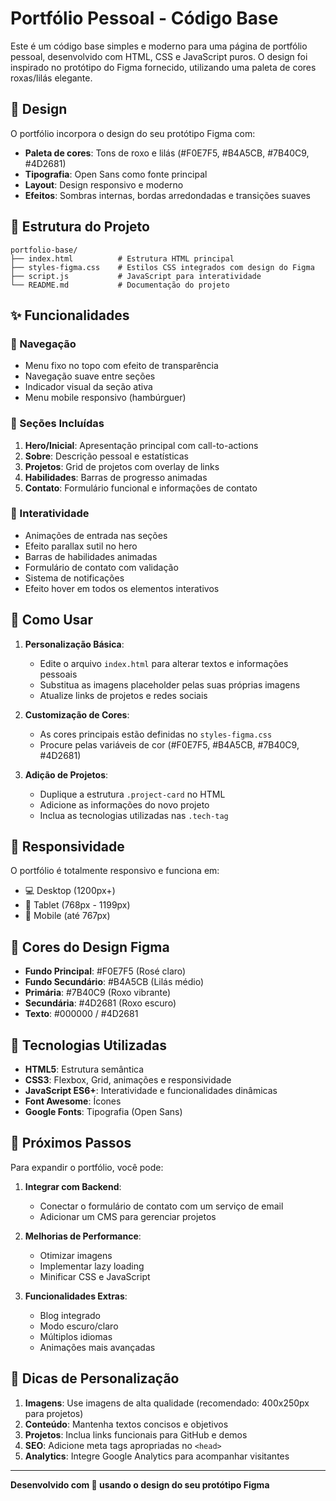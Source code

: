 # Portfólio Pessoal - Código Base

Este é um código base simples e moderno para uma página de portfólio pessoal, desenvolvido com HTML, CSS e JavaScript puros. O design foi inspirado no protótipo do Figma fornecido, utilizando uma paleta de cores roxas/lilás elegante.

## 🎨 Design

O portfólio incorpora o design do seu protótipo Figma com:
- **Paleta de cores**: Tons de roxo e lilás (#F0E7F5, #B4A5CB, #7B40C9, #4D2681)
- **Tipografia**: Open Sans como fonte principal
- **Layout**: Design responsivo e moderno
- **Efeitos**: Sombras internas, bordas arredondadas e transições suaves

## 📁 Estrutura do Projeto

```
portfolio-base/
├── index.html          # Estrutura HTML principal
├── styles-figma.css    # Estilos CSS integrados com design do Figma
├── script.js           # JavaScript para interatividade
└── README.md           # Documentação do projeto
```

## ✨ Funcionalidades

### 🧭 Navegação
- Menu fixo no topo com efeito de transparência
- Navegação suave entre seções
- Indicador visual da seção ativa
- Menu mobile responsivo (hambúrguer)

### 🎯 Seções Incluídas
1. **Hero/Inicial**: Apresentação principal com call-to-actions
2. **Sobre**: Descrição pessoal e estatísticas
3. **Projetos**: Grid de projetos com overlay de links
4. **Habilidades**: Barras de progresso animadas
5. **Contato**: Formulário funcional e informações de contato

### 🎪 Interatividade
- Animações de entrada nas seções
- Efeito parallax sutil no hero
- Barras de habilidades animadas
- Formulário de contato com validação
- Sistema de notificações
- Efeito hover em todos os elementos interativos

## 🚀 Como Usar

1. **Personalização Básica**:
   - Edite o arquivo `index.html` para alterar textos e informações pessoais
   - Substitua as imagens placeholder pelas suas próprias imagens
   - Atualize links de projetos e redes sociais

2. **Customização de Cores**:
   - As cores principais estão definidas no `styles-figma.css`
   - Procure pelas variáveis de cor (#F0E7F5, #B4A5CB, #7B40C9, #4D2681)

3. **Adição de Projetos**:
   - Duplique a estrutura `.project-card` no HTML
   - Adicione as informações do novo projeto
   - Inclua as tecnologias utilizadas nas `.tech-tag`

## 📱 Responsividade

O portfólio é totalmente responsivo e funciona em:
- 💻 Desktop (1200px+)
- 📱 Tablet (768px - 1199px)
- 📱 Mobile (até 767px)

## 🎨 Cores do Design Figma

- **Fundo Principal**: #F0E7F5 (Rosé claro)
- **Fundo Secundário**: #B4A5CB (Lilás médio)
- **Primária**: #7B40C9 (Roxo vibrante)
- **Secundária**: #4D2681 (Roxo escuro)
- **Texto**: #000000 / #4D2681

## 🔧 Tecnologias Utilizadas

- **HTML5**: Estrutura semântica
- **CSS3**: Flexbox, Grid, animações e responsividade
- **JavaScript ES6+**: Interatividade e funcionalidades dinâmicas
- **Font Awesome**: Ícones
- **Google Fonts**: Tipografia (Open Sans)

## 📝 Próximos Passos

Para expandir o portfólio, você pode:

1. **Integrar com Backend**:
   - Conectar o formulário de contato com um serviço de email
   - Adicionar um CMS para gerenciar projetos

2. **Melhorias de Performance**:
   - Otimizar imagens
   - Implementar lazy loading
   - Minificar CSS e JavaScript

3. **Funcionalidades Extras**:
   - Blog integrado
   - Modo escuro/claro
   - Múltiplos idiomas
   - Animações mais avançadas

## 🎯 Dicas de Personalização

1. **Imagens**: Use imagens de alta qualidade (recomendado: 400x250px para projetos)
2. **Conteúdo**: Mantenha textos concisos e objetivos
3. **Projetos**: Inclua links funcionais para GitHub e demos
4. **SEO**: Adicione meta tags apropriadas no `<head>`
5. **Analytics**: Integre Google Analytics para acompanhar visitantes

---

**Desenvolvido com 💜 usando o design do seu protótipo Figma**

